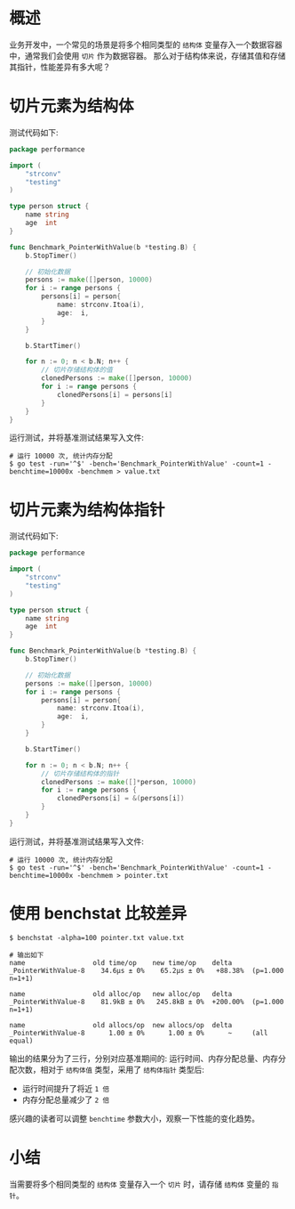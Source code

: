 # 概述

业务开发中，一个常见的场景是将多个相同类型的 `结构体` 变量存入一个数据容器中，通常我们会使用 `切片` 作为数据容器。
那么对于结构体来说，存储其值和存储其指针，性能差异有多大呢？

# 切片元素为结构体

测试代码如下:

```go
package performance

import (
	"strconv"
	"testing"
)

type person struct {
	name string
	age  int
}

func Benchmark_PointerWithValue(b *testing.B) {
	b.StopTimer()

	// 初始化数据
	persons := make([]person, 10000)
	for i := range persons {
		persons[i] = person{
			name: strconv.Itoa(i),
			age:  i,
		}
	}

	b.StartTimer()

	for n := 0; n < b.N; n++ {
		// 切片存储结构体的值
		clonedPersons := make([]person, 10000)
		for i := range persons {
			clonedPersons[i] = persons[i]
		}
	}
}
```

运行测试，并将基准测试结果写入文件:

```shell
# 运行 10000 次, 统计内存分配
$ go test -run='^$' -bench='Benchmark_PointerWithValue' -count=1 -benchtime=10000x -benchmem > value.txt 
```

# 切片元素为结构体指针

测试代码如下:

```go
package performance

import (
	"strconv"
	"testing"
)

type person struct {
	name string
	age  int
}

func Benchmark_PointerWithValue(b *testing.B) {
	b.StopTimer()

	// 初始化数据
	persons := make([]person, 10000)
	for i := range persons {
		persons[i] = person{
			name: strconv.Itoa(i),
			age:  i,
		}
	}

	b.StartTimer()

	for n := 0; n < b.N; n++ {
		// 切片存储结构体的指针
		clonedPersons := make([]*person, 10000)
		for i := range persons {
			clonedPersons[i] = &(persons[i])
		}
	}
}
```

运行测试，并将基准测试结果写入文件:

```shell
# 运行 10000 次, 统计内存分配
$ go test -run='^$' -bench='Benchmark_PointerWithValue' -count=1 -benchtime=10000x -benchmem > pointer.txt
```

# 使用 benchstat 比较差异

```shell
$ benchstat -alpha=100 pointer.txt value.txt 

# 输出如下
name                 old time/op    new time/op    delta
_PointerWithValue-8    34.6µs ± 0%    65.2µs ± 0%   +88.38%  (p=1.000 n=1+1)    

name                 old alloc/op   new alloc/op   delta
_PointerWithValue-8    81.9kB ± 0%   245.8kB ± 0%  +200.00%  (p=1.000 n=1+1)    

name                 old allocs/op  new allocs/op  delta
_PointerWithValue-8      1.00 ± 0%      1.00 ± 0%      ~     (all equal)
```

输出的结果分为了三行，分别对应基准期间的: 运行时间、内存分配总量、内存分配次数，相对于 `结构体值` 类型，采用了 `结构体指针` 类型后:

- 运行时间提升了将近 `1 倍`
- 内存分配总量减少了 `2 倍`

感兴趣的读者可以调整 `benchtime` 参数大小，观察一下性能的变化趋势。

# 小结

当需要将多个相同类型的 `结构体` 变量存入一个 `切片` 时，请存储 `结构体` 变量的 `指针`。

